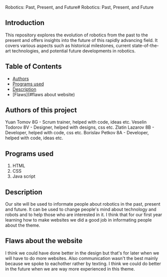 Robotics: Past, Present, and Future# Robotics: Past, Present, and Future

## Introduction
This repository explores the evolution of robotics from the past to the present and offers insights into the future of this rapidly advancing field. It covers various aspects such as historical milestones, current state-of-the-art technologies, and potential future developments in robotics.

## Table of Contents
- [Authors](#authors)
- [Programs used](#programs)
- [Description](#description)
- [Flaws](#flaws about website)
## Authors of this project
Yuan Tomov 8G - Scrum trainer, helped with code, ideas etc.
Veselin Todorov 8V - Designer, helped with designs, css etc.
Zlatin Lazarov 8B - Developer, helped with code, css etc.
Borislav Petkov 8A - Developer, helped with code, ideas etc.

## Programs used
1. HTML
2. CSS
3. Java script

## Description
Our site will be used to informate people about robotics in the past, present and future.
It can be used to change people's mind about technology and robots and to help those who are interested in it.
I think that for our first year learning how to make websites we did a good job in informating people about the theme.

## Flaws about the website
I think we could have done better in the design but that's for later when we will have to do more websites.
Also communication wasn't the best mainly because we spoke to eachother rather by texting.
I think we could do better in the future when we are way more experienced in this theme.
